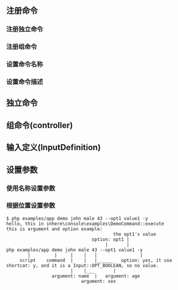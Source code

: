 
## 注册命令

### 注册独立命令
### 注册组命令
### 设置命令名称
### 设置命令描述

## 独立命令

## 组命令(controller)

## 输入定义(InputDefinition)


## 设置参数

### 使用名称设置参数

### 根据位置设置参数

```
$ php examples/app demo john male 43 --opt1 value1 -y
hello, this in inhere\console\examples\DemoCommand::execute
this is argument and option example:
                                        the opt1's value
                                option: opt1 |
                                     |       |
php examples/app demo john male 43 --opt1 value1 -y
        |         |     |    |   |                |
     script    command  |    |   |______   option: yes, it use shortcat: y, and it is a Input::OPT_BOOLEAN, so no value.
                        |    |___       |
                 argument: name  |   argument: age
                            argument: sex
```
